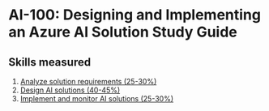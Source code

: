 # AI-100: Designing and Implementing an Azure AI Solution Study Guide
## Skills measured

1. [Analyze solution requirements (25-30%)](https://github.com/AzureMentor/AI-100-Study-Guide/blob/master/1%20-%20Analyze%20solution%20requirements%20(25-30%25).md)
2. [Design AI solutions (40-45%)](https://github.com/AzureMentor/AI-100-Study-Guide/blob/master/2%20-%20Design%20AI%20solutions%20(40-45%25).md)
3. [Implement and monitor AI solutions (25-30%)](https://github.com/AzureMentor/AI-100-Study-Guide/blob/master/3%20-%20Implement%20and%20monitor%20AI%20solutions%20(25-30%25).md)